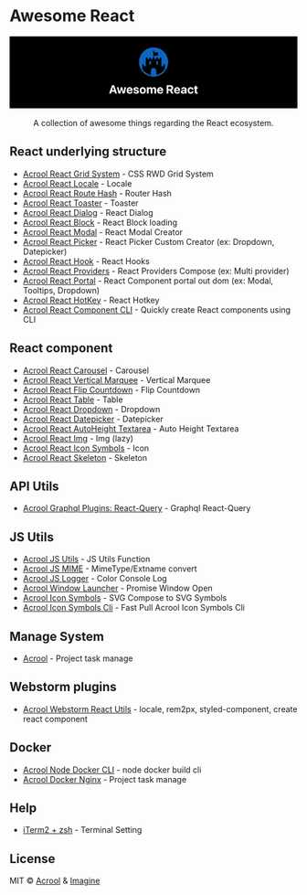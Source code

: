 # Awesome React

<img src="https://raw.githubusercontent.com/acrool/.github/main/og.webp" alt="Awesome React Logo"/>

<p align="center">
    A collection of awesome things regarding the React ecosystem.
</p>




## React underlying structure

- [Acrool React Grid System](https://github.com/acrool/acrool-react-grid) - CSS RWD Grid System
- [Acrool React Locale](https://github.com/acrool/acrool-react-locale) - Locale
- [Acrool React Route Hash](https://github.com/acrool/acrool-react-router-hash) - Router Hash
- [Acrool React Toaster](https://github.com/acrool/acrool-react-toaster) - Toaster
- [Acrool React Dialog](https://github.com/acrool/acrool-react-dialog) - React Dialog
- [Acrool React Block](https://github.com/acrool/acrool-react-block) - React Block loading
- [Acrool React Modal](https://github.com/acrool/acrool-react-modal) - React Modal Creator
- [Acrool React Picker](https://github.com/acrool/acrool-react-picker) - React Picker Custom Creator (ex: Dropdown, Datepicker)
- [Acrool React Hook](https://github.com/acrool/acrool-react-hook) - React Hooks
- [Acrool React Providers](https://github.com/acrool/acrool-react-providers) - React Providers Compose (ex: Multi provider)
- [Acrool React Portal](https://github.com/acrool/acrool-react-portal) - React Component portal out dom (ex: Modal, Tooltips, Dropdown)
- [Acrool React HotKey](https://github.com/acrool/acrool-react-hotkey) - React Hotkey
- [Acrool React Component CLI](https://github.com/acrool/acrool-react-component-cli) - Quickly create React components using CLI


## React component

- [Acrool React Carousel](https://github.com/acrool/acrool-react-carousel) - Carousel
- [Acrool React Vertical Marquee](https://github.com/acrool/acrool-react-vertical-marquee) - Vertical Marquee
- [Acrool React Flip Countdown](https://github.com/acrool/acrool-react-flip-countdown) - Flip Countdown
- [Acrool React Table](https://github.com/acrool/acrool-react-table) - Table
- [Acrool React Dropdown](https://github.com/acrool/acrool-react-dropdown) - Dropdown
- [Acrool React Datepicker](https://github.com/acrool/acrool-react-datepicker) - Datepicker
- [Acrool React AutoHeight Textarea](https://github.com/acrool/acrool-react-auto-height-textarea) - Auto Height Textarea
- [Acrool React Img](https://github.com/acrool/acrool-react-img) - Img (lazy)
- [Acrool React Icon Symbols](https://github.com/acrool/acrool-react-iconsvg) - Icon
- [Acrool React Skeleton](https://github.com/acrool/acrool-react-skeleton) - Skeleton



## API Utils

- [Acrool Graphql Plugins: React-Query](https://github.com/acrool/acrool-graphql-codegen) - Graphql React-Query


## JS Utils

- [Acrool JS Utils](https://github.com/imagine10255/acrool-jsutils) - JS Utils Function
- [Acrool JS MIME](https://github.com/acrool/acrool-js-mime) - MimeType/Extname convert
- [Acrool JS Logger](https://github.com/acrool/acrool-js-logger) - Color Console Log
- [Acrool Window Launcher](https://github.com/acrool/acrool-window-launcher) - Promise Window Open
- [Acrool Icon Symbols](https://github.com/acrool/acrool-icon-symbols) - SVG Compose to SVG Symbols
- [Acrool Icon Symbols Cli](https://github.com/acrool/acrool-icon-symbols-cli) - Fast Pull Acrool Icon Symbols Cli
  
## Manage System

- [Acrool](https://acrool.com/) - Project task manage

## Webstorm plugins

- [Acrool Webstorm React Utils](https://plugins.jetbrains.com/plugin/27268-acrool-react-utils) - locale, rem2px, styled-component, create react component


## Docker


- [Acrool Node Docker CLI](https://github.com/acrool/acrool-node-docker-cli) - node docker build cli
- [Acrool Docker Nginx](https://github.com/acrool/acrool-docker-nginx) - Project task manage


## Help

- [iTerm2 + zsh](https://github.com/imagine10255/mac-terminal-helper) - Terminal Setting



## License

MIT © [Acrool](https://github.com/acrool) & [Imagine](https://github.com/imagine10255)
